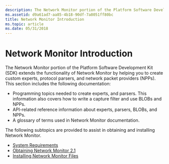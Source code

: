 ```yaml
---
description: The Network Monitor portion of the Platform Software Development Kit (SDK) extends the functionality of Network Monitor by helping you to create custom experts, protocol parsers, and network packet providers (NPPs).
ms.assetid: d9a61ad7-aa85-4b18-90df-7a8051ff80bc
title: Network Monitor Introduction
ms.topic: article
ms.date: 05/31/2018
---
```


# Network Monitor Introduction

The Network Monitor portion of the Platform Software Development Kit (SDK) extends the functionality of Network Monitor by helping you to create custom experts, protocol parsers, and network packet providers (NPPs). This section includes the following documentation:

-   Programming topics needed to create experts, and parsers. This information also covers how to write a capture filter and use BLOBs and NPPs.
-   API-related reference information about experts, parsers, BLOBs, and NPPs.
-   A glossary of terms used in Network Monitor documentation.

The following subtopics are provided to assist in obtaining and installing Network Monitor.

-   [System Requirements](system-requirements.md)
-   [Obtaining Network Monitor 2.1](obtaining-network-monitor-2-1.md)
-   [Installing Network Monitor Files](installing-network-monitor-files.md)

 

 



